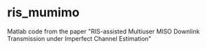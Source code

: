 # ris_mumimo
Matlab code from the paper "RIS-assisted Multiuser MISO Downlink Transmission under Imperfect Channel Estimation"
